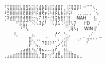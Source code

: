 ⠘⢭⣿⣿⣿⣧⣿⣻⣵⣽⢮⣾⡷⣿⣾⣯⣾⣿⡏⡀⡯⢿⣽⡿⠇⠒⠉⠉⠢⡀⠀
⠀ ⠸⣛⣿⣿⣾⣿⣟⣿⣿⡟⡯⣾⢟⡶⡽⣾⡯⣇⣷⣽⢯⠇⠀⢀⡀⣀⡀⡀⠈⢢
  ⢈⠽⣾⣿⢻⣿⢾⢿⣿⣒⢦⠍⠸⡻⢒⣻⣭⢷⣿⡏⣿⠀⠀NAH⠀⠀        ⣧
⠀⠀⠀⠀⠋⡯⣯⡍⠈⠪⠢⠽⡮⠃⠀⠣⡼⠥⠨⢺⡿⠣⡝⠀⠀    I'D⠀⠀       ⠌ 
⠀⠀⠀⠀⠀⠘⠉⢣⠀⠀⠀⠀⠀⠀⠀⠀⠀⠀⠀⠈⢁⢿⠣⡆⠀         WIN      ⡏
⠀⠀⠀   ⠀⠀⠀⠸⡀⠀⠀⠀⠀⣄⠀⠀⠀⠀⠀⠀⡜⠊⠀⠣⣀⠀⠀⠀⠀⠀      ⢀⠌
⠀⠀⠀⠀⠀⠀⠀⠀⣿⢄⠠⠄⣀⣈⣀⣀⡀⠄⢠⣺⠇⠀⠀⠠⠂⠁⡲⠒⠂⠂⠉⠀
⠀⠀⠀⠀⠀⠀⠀⠀⡟⠈⢦⡀⠈⠛⠛⠉⢀⠔⢡⢿⠀⠀⠀⠀⠀⠀⠁⠀⠀⠀⠀⠀
⠀⠀⠀⠀⠀⣠⣴⣾⣇⢳⡌⢿⠦⠤⠤⣴⠏⣀⠀⣿⣄⡀⠀⠀⠀⠀⠀⠀⠀⠀⠀⠀
⢀⣠⣤⣶⣿⣿⣿⣿⣿⣿⣷⡈⣿⡶⢲⢋⣼⣟⣤⣿⣿⣿⣶⣤⣀